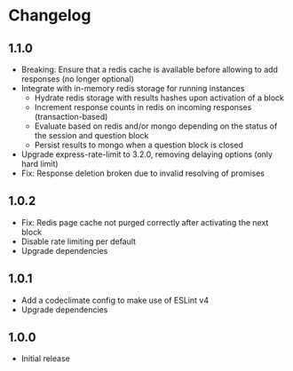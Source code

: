 # Changelog

## 1.1.0

- Breaking: Ensure that a redis cache is available before allowing to add responses (no longer optional)
- Integrate with in-memory redis storage for running instances
  - Hydrate redis storage with results hashes upon activation of a block
  - Increment response counts in redis on incoming responses (transaction-based)
  - Evaluate based on redis and/or mongo depending on the status of the session and question block
  - Persist results to mongo when a question block is closed
- Upgrade express-rate-limit to 3.2.0, removing delaying options (only hard limit)
- Fix: Response deletion broken due to invalid resolving of promises

## 1.0.2

- Fix: Redis page cache not purged correctly after activating the next block
- Disable rate limiting per default
- Upgrade dependencies

## 1.0.1

- Add a codeclimate config to make use of ESLint v4
- Upgrade dependencies

## 1.0.0

- Initial release
